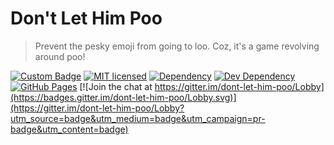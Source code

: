 # Don't Let Him Poo
> Prevent the pesky emoji from going to loo. Coz, it's a game revolving around poo!

[![Custom Badge](https://img.shields.io/badge/Author-Abhijit%20Kar-brightgreen.svg?style=flat)](http://www.abhijit-kar.com/)
[![MIT licensed](https://img.shields.io/badge/Licence-MIT-blue.svg?style=flat)](https://opensource.org/licenses/mit-license.php)
[![Dependency](https://david-dm.org/abhijit-kar/dont-let-him-poo.svg?style=flat)](https://david-dm.org/abhijit-kar/dont-let-him-poo)
[![Dev Dependency](https://david-dm.org/abhijit-kar/dont-let-him-poo/dev-status.svg?style=flat)](https://david-dm.org/abhijit-kar/dont-let-him-poo?type=dev)
[![GitHub Pages](https://img.shields.io/badge/Server-GitHub%20Pages-brightgreen.svg?style=flat)](http://www.abhijit-kar.com/dont-let-him-poo/)
[![Join the chat at https://gitter.im/dont-let-him-poo/Lobby](https://badges.gitter.im/dont-let-him-poo/Lobby.svg)](https://gitter.im/dont-let-him-poo/Lobby?utm_source=badge&utm_medium=badge&utm_campaign=pr-badge&utm_content=badge)
